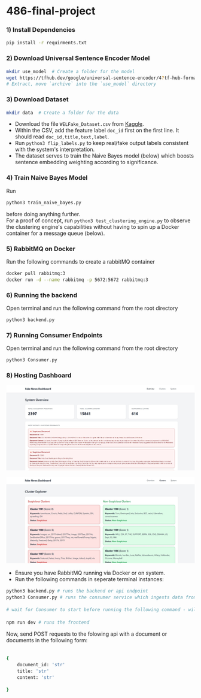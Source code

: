 # 486-final-project

### 1) Install Dependencies
```bash
pip install -r requirments.txt
```

### 2) Download Universal Sentence Encoder Model
```bash
mkdir use_model  # Create a folder for the model
wget https://tfhub.dev/google/universal-sentence-encoder/4?tf-hub-format=compressed -O use_model.tar.gz
# Extract, move `archive` into the `use_model` directory
```

### 3) Download Dataset
```bash
mkdir data  # Create a folder for the data
```
- Download the file ```WELFake_Dataset.csv``` from [Kaggle](https://www.kaggle.com/datasets/saurabhshahane/fake-news-classification?resource=download).
- Within the CSV, add the feature label ```doc_id``` first on the first line. It should read ```doc_id,title,text,label```.
- Run ```python3 flip_labels.py``` to keep real/fake output labels consistent with the system's interpretation.
- The dataset serves to train the Naive Bayes model (below) which boosts sentence embedding weighting according to significance.

### 4) Train Naive Bayes Model
Run
```bash
python3 train_naive_bayes.py
```
before doing anything further. <br>
For a proof of concept, run ```python3 test_clustering_engine.py``` to observe the clustering engine's capabilities without having to spin up a Docker container for a message queue (below).

### 5) RabbitMQ on Docker
Run the following commands to create a rabbitMQ container

```bash
docker pull rabbitmq:3
docker run -d --name rabbitmq -p 5672:5672 rabbitmq:3
```

### 6) Running the backend
Open terminal and run the following command from the root directory

```bash
python3 backend.py
```

### 7) Running Consumer Endpoints
Open terminal and run the following command from the root directory

``` bash
python3 Consumer.py
```
### 8) Hosting Dashboard


![System Overview](OverviewScreenshot-NEW.jpg)


![Cluster Overview](ClusterOverview-NEW.jpg)

- Ensure you have RabbitMQ running via Docker or on system.
- Run the following commands in seperate terminal instances:

``` bash
python3 backend.py # runs the backend or api endpoint
python3 Consumer.py # runs the consumer service which ingests data from the queue

# wait for Consumer to start before running the following command - will see a Consumer Starting print in terminal

npm run dev # runs the frontend

```

Now, send POST requests to the folowing api with a document or documents in the following form:
```bash

{ 
    document_id: 'str'
    title: 'str'
    content: 'str'

}
```

